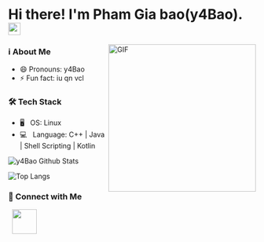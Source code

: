 # Hi there! I'm Pham Gia bao(y4Bao). <img src="https://github.com/goMb1z/goMb1z/blob/Welcome/handwave.gif" width="25">
<img align="right" alt="GIF" src="https://github.com/goMb1z/goMb1z/blob/Welcome/Cute.gif" width="300"/>

### ℹ️ About Me
- 😄 Pronouns: y4Bao
- ⚡ Fun fact: iu qn vcl

### 🛠 Tech Stack

- 🖥 &nbsp; OS: Linux
- 💻 &nbsp; Language: C++ | Java | Shell Scripting | Kotlin 

<img align="center" src="https://github-readme-stats.vercel.app/api?username=y4Bao&include_all_commits=true&count_private=true&show_icons=true&line_height=20&theme=gruvbox" alt="y4Bao Github Stats">

</br>

![Top Langs](https://github-readme-stats.vercel.app/api/top-langs/?username=y4Bao&layout=compact&text_color=daf7dc&bg_color=222222)

### 🤝 Connect with Me

<p align="left">
&nbsp; <a href="https://www.facebook.com/y4Bao/" target="_blank" rel="noopener noreferrer"><img src="https://img.icons8.com/doodle/48/000000/facebook-new.png" width="50" /></a>
